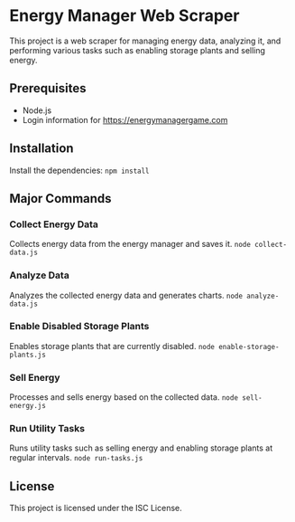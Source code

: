 # Energy Manager Web Scraper

This project is a web scraper for managing energy data, analyzing it, and performing various tasks such as enabling storage plants and selling energy.

## Prerequisites

- Node.js
- Login information for https://energymanagergame.com

## Installation

Install the dependencies:
`npm install`

## Major Commands

### Collect Energy Data
Collects energy data from the energy manager and saves it.
`node collect-data.js`

### Analyze Data
Analyzes the collected energy data and generates charts.
`node analyze-data.js`

### Enable Disabled Storage Plants
Enables storage plants that are currently disabled.
`node enable-storage-plants.js`

### Sell Energy
Processes and sells energy based on the collected data.
`node sell-energy.js`

### Run Utility Tasks
Runs utility tasks such as selling energy and enabling storage plants at regular intervals.
`node run-tasks.js`

## License
This project is licensed under the ISC License. 